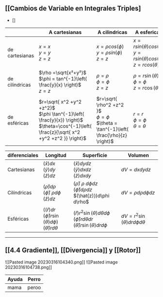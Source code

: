 ## [[Cambios de Variable en Integrales Triples]


- [] 



|                | A cartesianas                                                                         | A cilindricas                                                  | A esfericas                                                                         |
| -------------- | ------------------------------------------------------------------------------------- | -------------------------------------------------------------- | ----------------------------------------------------------------------------------- |
| de cartesianas | $x = x$ <br /> $y = y$ <br /> $z =z$                                                  | $x = \rho cos(\phi)$ <br /> $y = \rho sin(\phi)$ <br /> $z= z$ | $x= rsin(\theta)cos(\phi)$<br /> $y = rsin(\theta)cos(\phi)$<br /> $z=rcos(\theta)$ |
| de cilindricas | $\rho =\sqrt{x²+y²}$ <br /> $\phi = tan^{-1}\left( \frac{y}{x} \right)$  <br /> $z=z$ | $\rho = \rho$ <br /> $\phi = \phi$ <br /> $z=z$| $\rho = r\sin (\theta)$ <br /> $\phi = \phi$ <br /> $z=r\cos(\theta)$|
| de esféricas   | $r=\sqrt{ x^2 +y^2 +z^2}$ <br /> $\phi \tan^{-1}\left( \frac{y}{x}) \right)$  <br /> $\theta=\cos^{-1}\left( \frac{z}{\sqrt{ x^2 +y^2 +z^2 }} \right)$                                                      |  $r=\sqrt{ \rho^2 +z^2 }$<br />     $\phi = \phi$ <br /> $\theta = \tan^{-1}\left( \frac{\rho}{z} \right)$                                                         | $r=r$ <br />$\phi = \phi$ <br /> $\theta = \theta$                                                                                      |

|diferenciales| Longitud                                                                   | Superficie                                                                                                                 | Volumen                                  |
| ----------- | -------------------------------------------------------------------------- | -------------------------------------------------------------------------------------------------------------------------- | ---------------------------------------- |
| Cartesianas | $(\hat{x})dx$ <br /> $(\hat{y})dy$ <br /> $(\hat{z})dz$                                   | $(\hat{x})dy dz$ <br />$(\hat{y})dx dz$ <br /> $(\hat{z})dx dy$                                                                             | $dV = dx dy dz$                          |
| Cilíndricas | $(\hat{\rho})d\rho$<br /> $(\hat{\phi}) \ \rho  d\phi$ <br />$(\hat{z})dz$                | $(\hat{\rho}) \ \rho \ d\phi dz$ <br />$(\hat{\phi}) d\rho dz$ <br />$(\hat{z)})d\phi d\rho$                                           | $dV=\rho d\rho d\phi dz$                 |
| Esféricas   | $((\hat{r})dr$ <br /> $(\hat{\phi})r\sin(\theta) d\phi)$ <br /> $(\hat{\theta})r d\theta$ | $(\hat{r})r^{2}\sin(\theta)d\theta d\phi$ <br /> $(\hat{\phi})r d\theta dr$ <br />$(\hat{\theta}) r \sin(\theta) dr d\phi$ | $dV = r^{2}\sin(\theta)dr d\phi d\theta$ |

---
## [[4.4 Gradiente]], [[Divergencia]] y [[Rotor]]

![[Pasted image 20230316104340.png]]
![[Pasted image 20230316104738.png]]

| Ayuda | Perro |
| ----- | ----- |
| mama      |peroo       |
